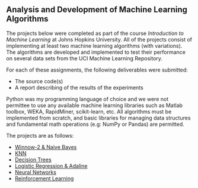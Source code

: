 ## Analysis and Development of Machine Learning Algorithms

The projects below were completed as part of the course *Introduction to Machine Learning* at Johns Hopkins University. All of the projects consist of implementing at least two machine learning algorithms (with variations). The algorithms are developed and implemented to test their performance on several data sets from the UCI Machine Learning Repository. 

For each of these assignments, the following deliverables were submitted:
* The source code(s)
* A report describing of the results of the experiments

Python was my programming language of choice and we were not permittee to use any available machine learning libraries such as Matlab toolbox, WEKA, RapidMiner, scikit-learn, etc. All algorithms must be implemented from scratch, and basic libraries for managing data structures and fundamental math operations (e.g: NumPy or Pandas) are permitted.

The projects are as follows:
* [Winnow-2 & Naive Bayes](https://github.com/chriskh93/my-portfolio/tree/main/Analysis%20and%20Development%20of%20Machine%20Learning%20Algorithms/Winnow-2%20%26%20Naive%20Bayes)
* [KNN](https://github.com/chriskh93/my-portfolio/tree/main/Analysis%20and%20Development%20of%20Machine%20Learning%20Algorithms/KNN)
* [Decision Trees](https://github.com/chriskh93/my-portfolio/tree/main/Analysis%20and%20Development%20of%20Machine%20Learning%20Algorithms/Decision%20Trees)
* [Logistic Regression & Adaline](https://github.com/chriskh93/my-portfolio/tree/main/Analysis%20and%20Development%20of%20Machine%20Learning%20Algorithms/Logistic%20Regression%20%26%20Adaline)
* [Neural Networks](https://github.com/chriskh93/my-portfolio/tree/main/Analysis%20and%20Development%20of%20Machine%20Learning%20Algorithms/Neural%20Networks)
* [Reinforcement Learning](https://github.com/chriskh93/my-portfolio/tree/main/Analysis%20and%20Development%20of%20Machine%20Learning%20Algorithms/Reinforcement%20Learning)
